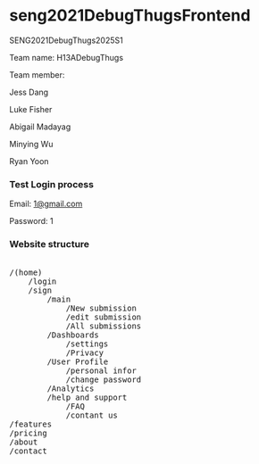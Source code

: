 # seng2021DebugThugsFrontend

SENG2021DebugThugs2025S1

Team name: H13ADebugThugs

Team member:

Jess Dang 

Luke Fisher 

Abigail Madayag 

Minying Wu 

Ryan Yoon


### Test Login process

Email: 1@gmail.com

Password: 1


### Website structure 
<pre> 
/(home)
    /login
    /sign
        /main
            /New submission
            /edit submission
            /All submissions
        /Dashboards
            /settings
            /Privacy
        /User Profile
            /personal infor
            /change password
        /Analytics
        /help and support
            /FAQ
            /contant us
/features
/pricing
/about
/contact
</pre>









